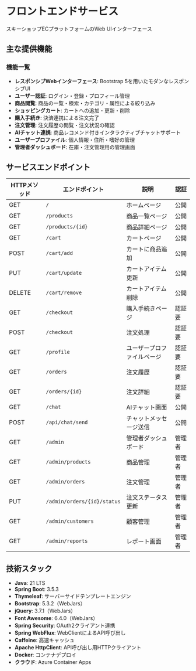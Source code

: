 # フロントエンドサービス

スキーショップECプラットフォームのWeb UIインターフェース

## 主な提供機能

### 機能一覧

- **レスポンシブWebインターフェース**: Bootstrap 5を用いたモダンなレスポンシブUI
- **ユーザー認証**: ログイン・登録・プロフィール管理
- **商品閲覧**: 商品の一覧・検索・カテゴリ・属性による絞り込み
- **ショッピングカート**: カートへの追加・更新・削除
- **購入手続き**: 決済連携による注文完了
- **注文管理**: 注文履歴の閲覧・注文状況の確認
- **AIチャット連携**: 商品レコメンド付きインタラクティブチャットサポート
- **ユーザープロファイル**: 個人情報・住所・嗜好の管理
- **管理者ダッシュボード**: 在庫・注文管理用の管理画面

## サービスエンドポイント

| HTTPメソッド | エンドポイント | 説明 | 認証 |
|-------------|----------|-------------|-------|
| GET | `/` | ホームページ | 公開 |
| GET | `/products` | 商品一覧ページ | 公開 |
| GET | `/products/{id}` | 商品詳細ページ | 公開 |
| GET | `/cart` | カートページ | 公開 |
| POST | `/cart/add` | カートに商品追加 | 公開 |
| PUT | `/cart/update` | カートアイテム更新 | 公開 |
| DELETE | `/cart/remove` | カートアイテム削除 | 公開 |
| GET | `/checkout` | 購入手続きページ | 認証要 |
| POST | `/checkout` | 注文処理 | 認証要 |
| GET | `/profile` | ユーザープロファイルページ | 認証要 |
| GET | `/orders` | 注文履歴 | 認証要 |
| GET | `/orders/{id}` | 注文詳細 | 認証要 |
| GET | `/chat` | AIチャット画面 | 公開 |
| POST | `/api/chat/send` | チャットメッセージ送信 | 公開 |
| GET | `/admin` | 管理者ダッシュボード | 管理者 |
| GET | `/admin/products` | 商品管理 | 管理者 |
| GET | `/admin/orders` | 注文管理 | 管理者 |
| PUT | `/admin/orders/{id}/status` | 注文ステータス更新 | 管理者 |
| GET | `/admin/customers` | 顧客管理 | 管理者 |
| GET | `/admin/reports` | レポート画面 | 管理者 |

## 技術スタック

- **Java**: 21 LTS
- **Spring Boot**: 3.5.3
- **Thymeleaf**: サーバーサイドテンプレートエンジン
- **Bootstrap**: 5.3.2（WebJars）
- **jQuery**: 3.7.1（WebJars）
- **Font Awesome**: 6.4.0（WebJars）
- **Spring Security**: OAuth2クライアント連携
- **Spring WebFlux**: WebClientによるAPI呼び出し
- **Caffeine**: 高速キャッシュ
- **Apache HttpClient**: API呼び出し用HTTPクライアント
- **Docker**: コンテナデプロイ
- **クラウド**: Azure Container Apps
